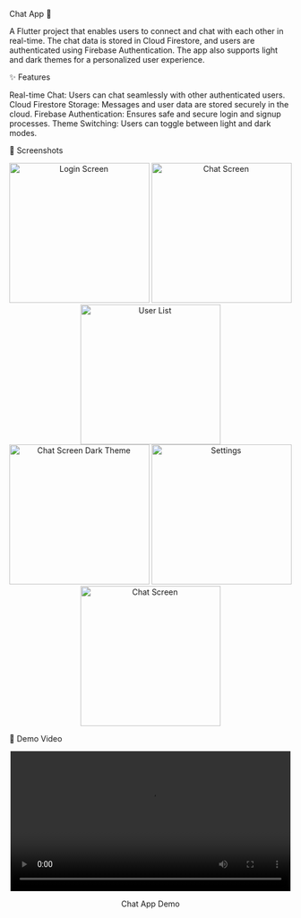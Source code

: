 Chat App 💬

A Flutter project that enables users to connect and chat with each other in real-time. The chat data is stored in Cloud Firestore, and users are authenticated using Firebase Authentication. The app also supports light and dark themes for a personalized user experience.

✨ Features

Real-time Chat: Users can chat seamlessly with other authenticated users.
Cloud Firestore Storage: Messages and user data are stored securely in the cloud.
Firebase Authentication: Ensures safe and secure login and signup processes.
Theme Switching: Users can toggle between light and dark modes.

📱 Screenshots

<div align="center"> 
  <img src="https://github.com/user-attachments/assets/9124eba0-c7a4-44a2-8b08-9b31183051ba" alt="Login Screen" width="250"/> 
  <img src="https://github.com/user-attachments/assets/40dad1e0-f280-4063-94b6-0d12bf9a66b4" alt="Chat Screen" width="250"/> 
  <img src="https://github.com/user-attachments/assets/b85b0a24-c47d-4065-8be6-ea5c66097293
" alt="User List" width="250"/> </div> <div align="center"> 
    <img src="https://github.com/user-attachments/assets/c660f2a6-25cf-4667-9189-c34effc73a78" alt="Chat Screen Dark Theme" width="250"/>
    <img src="https://github.com/user-attachments/assets/c20b3939-98b7-49df-9394-56c9f0544d8a
" alt="Settings" width="250"/>
  <img src="https://github.com/user-attachments/assets/597d4117-5d6f-4c87-b5c6-3a316fcb5dfd" alt="Chat Screen" width="250"/> </div>

🎥 Demo Video

<div align="center"> <video src="https://github.com/user-attachments/assets/f65b353e-b30b-4baa-8950-fe942a87001f" width="500" controls></video> <p>Chat App Demo</p> </div>
